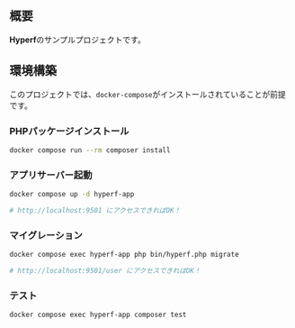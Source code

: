 ## 概要
**Hyperf**のサンプルプロジェクトです。

## 環境構築
このプロジェクトでは、``docker-compose``がインストールされていることが前提です。

### PHPパッケージインストール
```bash
docker compose run --rm composer install
```

### アプリサーバー起動
```bash
docker compose up -d hyperf-app

# http://localhost:9501 にアクセスできればOK！
```

### マイグレーション
```bash
docker compose exec hyperf-app php bin/hyperf.php migrate

# http://localhost:9501/user にアクセスできればOK！
```

### テスト
```bash
docker compose exec hyperf-app composer test
```
